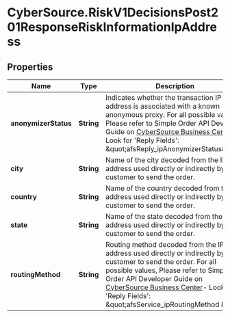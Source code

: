 # CyberSource.RiskV1DecisionsPost201ResponseRiskInformationIpAddress

## Properties
Name | Type | Description | Notes
------------ | ------------- | ------------- | -------------
**anonymizerStatus** | **String** | Indicates whether the transaction IP address is associated with a known anonymous proxy. For all possible values, Please refer to Simple Order API Developer Guide on [CyberSource Business Center](https://ebc2.cybersource.com/ebc2/)- Look for &#39;Reply Fields&#39;: \&quot;afsReply_ipAnonymizerStatus\&quot;.  | [optional] 
**city** | **String** | Name of the city decoded from the IP address used directly or indirectly by the customer to send the order.  | [optional] 
**country** | **String** | Name of the country decoded from the IP address used directly or indirectly by the customer to send the order.  | [optional] 
**state** | **String** | Name of the state decoded from the IP address used directly or indirectly by the customer to send the order.  | [optional] 
**routingMethod** | **String** | Routing method decoded from the IP address used directly or indirectly by the customer to send the order. For all possible values, Please refer to Simple Order API Developer Guide on [CyberSource Business Center](https://ebc2.cybersource.com/ebc2/)- Look for &#39;Reply Fields&#39;: \&quot;afsService_ipRoutingMethod \&quot;.  | [optional] 


